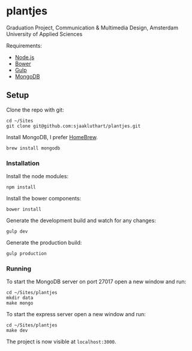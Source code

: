 # plantjes
Graduation Project, Communication &amp; Multimedia Design, Amsterdam University of Applied Sciences

Requirements:
* [Node.js](https://nodejs.org/en/)
* [Bower](http://bower.io/)
* [Gulp](http://gulpjs.com/)
* [MongoDB](https://www.mongodb.org/)

## Setup

Clone the repo with git:
```
cd ~/Sites
git clone git@github.com:sjaakluthart/plantjes.git
```

Install MongoDB, I prefer [HomeBrew](http://brew.sh/).
```
brew install mongodb
```

### Installation

Install the node modules:
```
npm install
```

Install the bower components:
```
bower install
```

Generate the development build and watch for any changes:
```
gulp dev
```

Generate the production build:
```
gulp production
```

### Running

To start the MongoDB server on port 27017 open a new window and run:
```
cd ~/Sites/plantjes
mkdir data
make mongo
```

To start the express server open a new window and run:
```
cd ~/Sites/plantjes
make dev
```

The project is now visible at `localhost:3000`.
